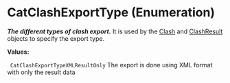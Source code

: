 # CatClashExportType (Enumeration)

**_The different types of clash export._**
It is used by the [Clash](../SpaceAnalysisInterfaces/interface_Clash_5563.md) and [ClashResult](../SpaceAnalysisInterfaces/interface_ClashResult_26594.md) objects to specify the export type.

**Values:**

` CatClashExportTypeXMLResultOnly`      The export is done using XML format with only the result data